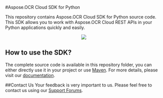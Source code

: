 #Aspose.OCR Cloud SDK for Python

This repository contains Aspose.OCR Cloud SDK for Python source code. This SDK allows you to work with Aspose.OCR Cloud REST APIs in your Python applications quickly and easily. 

<p align="center">
  <a title="Download complete Aspose.OCR for Cloud source code" href="https://github.com/asposeocr/Aspose_OCR_Cloud/archive/master.zip">
	<img src="https://raw.github.com/AsposeExamples/java-examples-dashboard/master/images/downloadZip-Button-Large.png" />
  </a>
</p>

## How to use the SDK?

The complete source code is available in this repository folder, you can either directly use it in your project or use [Maven](http://maven.apache.org/). For more details, please visit our [documentation](http://www.aspose.com/docs/display/ocrcloud/Available+SDKs).

##Contact Us
Your feedback is very important to us. Please feel free to contact us using our [Support Forums](https://www.aspose.com/community/forums/).
